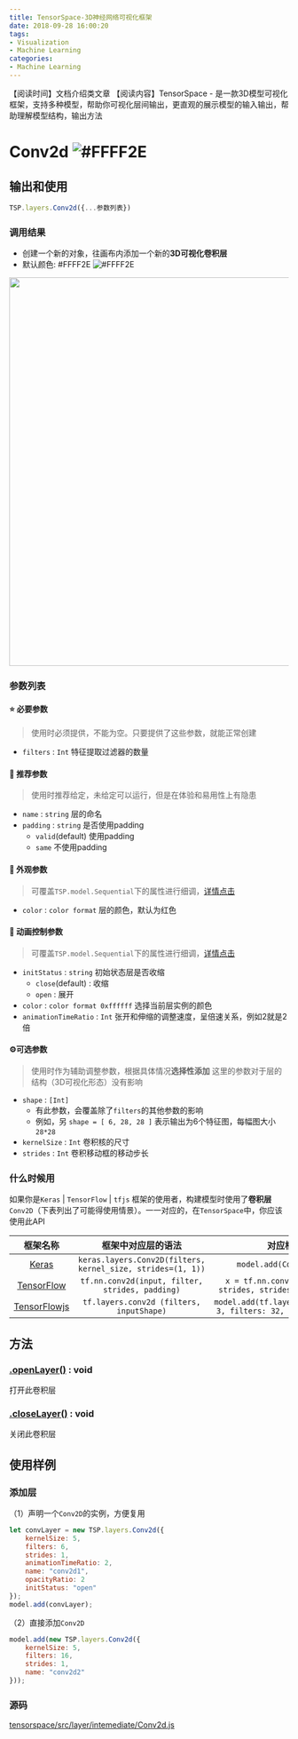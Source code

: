 ```yaml
---
title: TensorSpace-3D神经网络可视化框架
date: 2018-09-28 16:00:20
tags:
- Visualization
- Machine Learning
categories:
- Machine Learning
---
```


【阅读时间】文档介绍类文章
【阅读内容】TensorSpace - 是一款3D模型可视化框架，支持多种模型，帮助你可视化层间输出，更直观的展示模型的输入输出，帮助理解模型结构，输出方法

<!-- more -->

# Conv2d ![#FFFF2E](https://placehold.it/15/FFFF2E/000000?text=+) 

## 输出和使用
```JavaScript
TSP.layers.Conv2d({...参数列表})  
```

### 调用结果

- 创建一个新的对象，往画布内添加一个新的**3D可视化卷积层**
- 默认颜色: #FFFF2E  ![#FFFF2E](https://placehold.it/15/FFFF2E/000000?text=+) 

<div align="left"><img src="https://github.com/zchholmes/tsp_image/blob/master/Document/Conv2D.png" alt="" width="700"></div>

### 参数列表

#### ⭐️ 必要参数

> 使用时必须提供，不能为空。只要提供了这些参数，就能正常创建

- `filters` : `Int` 特征提取过滤器的数量

#### 🔨 推荐参数

> 使用时推荐给定，未给定可以运行，但是在体验和易用性上有隐患

- `name` : `string` 层的命名
- `padding` : `string` 是否使用padding
  - `valid`(default) 使用padding 
  - `same` 不使用padding 

#### 🎨 外观参数

> 可覆盖`TSP.model.Sequential`下的属性进行细调，[详情点击]()

- `color` : `color format` 层的颜色，默认为红色

#### 🎦 动画控制参数

> 可覆盖`TSP.model.Sequential`下的属性进行细调，[详情点击]()

- `initStatus` : `string` 初始状态层是否收缩
  - `close`(default) : 收缩
  - `open` : 展开
- `color` : `color format 0xffffff` 选择当前层实例的颜色
- `animationTimeRatio` : `Int` 张开和伸缩的调整速度，呈倍速关系，例如2就是2倍

#### ⚙️可选参数
> 使用时作为辅助调整参数，根据具体情况**选择性添加**
> 这里的参数对于层的结构（3D可视化形态）没有影响

- `shape` : `[Int]` 
    - 有此参数，会覆盖除了`filters`的其他参数的影响
    - 例如，另 `shape = [ 6, 28, 28 ]` 表示输出为6个特征图，每幅图大小`28*28` 
- `kernelSize` : `Int` 卷积核的尺寸
- `strides` : `Int` 卷积移动框的移动步长

### 什么时候用

如果你是`Keras` | `TensorFlow` | `tfjs` 框架的使用者，构建模型时使用了**卷积层**`Conv2D`（下表列出了可能得使用情景）。一一对应的，在`TensorSpace`中，你应该使用此API

| 框架名称 | 框架中对应层的语法 | 对应框架的代码段 |
| :---: | :---: | :---: |
| [Keras](https://keras.io/layers/convolutional/) | `keras.layers.Conv2D(filters, kernel_size, strides=(1, 1))` | `model.add(Conv2D(32, (3, 3)))` |
| [TensorFlow](https://www.tensorflow.org/api_docs/python/tf/nn/conv2d) | `tf.nn.conv2d(input, filter, strides, padding)` | `x = tf.nn.conv2d(x, W, strides=[1, strides, strides, 1], padding='SAME')` |
| [TensorFlowjs](https://js.tensorflow.org/api/0.13.0/#layers.conv2d) | `tf.layers.conv2d (filters, inputShape)` | `model.add(tf.layers.conv2d({kernelSize: 3, filters: 32, activation: 'relu'}));` |

## 方法

### [.openLayer()]() : void

打开此卷积层

### [.closeLayer()]() : void

关闭此卷积层

## 使用样例

### 添加层

（1）声明一个`Conv2D`的实例，方便复用

```javascript
let convLayer = new TSP.layers.Conv2d({
    kernelSize: 5,
    filters: 6,
    strides: 1,
    animationTimeRatio: 2,
    name: "conv2d1",
    opacityRatio: 2
    initStatus: "open"
});
model.add(convLayer);
```

（2）直接添加`Conv2D`

```javascript
model.add(new TSP.layers.Conv2d({
    kernelSize: 5,
    filters: 16,
    strides: 1,
    name: "conv2d2"
}));
```

### 源码

[tensorspace/src/layer/intemediate/Conv2d.js](https://github.com/syt123450/tensorspace/blob/master/src/layer/intemediate/Conv2d.js)